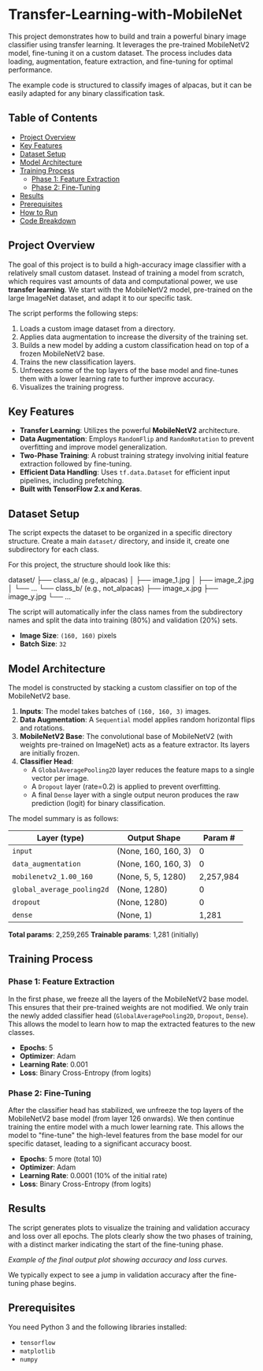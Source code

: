 # Transfer-Learning-with-MobileNet

This project demonstrates how to build and train a powerful binary image classifier using transfer learning. It leverages the pre-trained MobileNetV2 model, fine-tuning it on a custom dataset. The process includes data loading, augmentation, feature extraction, and fine-tuning for optimal performance.

The example code is structured to classify images of alpacas, but it can be easily adapted for any binary classification task.

## Table of Contents
- [Project Overview](#project-overview)
- [Key Features](#key-features)
- [Dataset Setup](#dataset-setup)
- [Model Architecture](#model-architecture)
- [Training Process](#training-process)
  - [Phase 1: Feature Extraction](#phase-1-feature-extraction)
  - [Phase 2: Fine-Tuning](#phase-2-fine-tuning)
- [Results](#results)
- [Prerequisites](#prerequisites)
- [How to Run](#how-to-run)
- [Code Breakdown](#code-breakdown)

## Project Overview

The goal of this project is to build a high-accuracy image classifier with a relatively small custom dataset. Instead of training a model from scratch, which requires vast amounts of data and computational power, we use **transfer learning**. We start with the MobileNetV2 model, pre-trained on the large ImageNet dataset, and adapt it to our specific task.

The script performs the following steps:
1.  Loads a custom image dataset from a directory.
2.  Applies data augmentation to increase the diversity of the training set.
3.  Builds a new model by adding a custom classification head on top of a frozen MobileNetV2 base.
4.  Trains the new classification layers.
5.  Unfreezes some of the top layers of the base model and fine-tunes them with a lower learning rate to further improve accuracy.
6.  Visualizes the training progress.

## Key Features

- **Transfer Learning**: Utilizes the powerful **MobileNetV2** architecture.
- **Data Augmentation**: Employs `RandomFlip` and `RandomRotation` to prevent overfitting and improve model generalization.
- **Two-Phase Training**: A robust training strategy involving initial feature extraction followed by fine-tuning.
- **Efficient Data Handling**: Uses `tf.data.Dataset` for efficient input pipelines, including prefetching.
- **Built with TensorFlow 2.x and Keras**.

## Dataset Setup

The script expects the dataset to be organized in a specific directory structure. Create a main `dataset/` directory, and inside it, create one subdirectory for each class.

For this project, the structure should look like this:

dataset/
├── class_a/ (e.g., alpacas)
│ ├── image_1.jpg
│ ├── image_2.jpg
│ └── ...
└── class_b/ (e.g., not_alpacas)
├── image_x.jpg
├── image_y.jpg
└── ...

The script will automatically infer the class names from the subdirectory names and split the data into training (80%) and validation (20%) sets.

- **Image Size**: `(160, 160)` pixels
- **Batch Size**: `32`

## Model Architecture

The model is constructed by stacking a custom classifier on top of the MobileNetV2 base.

1.  **Inputs**: The model takes batches of `(160, 160, 3)` images.
2.  **Data Augmentation**: A `Sequential` model applies random horizontal flips and rotations.
3.  **MobileNetV2 Base**: The convolutional base of MobileNetV2 (with weights pre-trained on ImageNet) acts as a feature extractor. Its layers are initially frozen.
4.  **Classifier Head**:
    - A `GlobalAveragePooling2D` layer reduces the feature maps to a single vector per image.
    - A `Dropout` layer (rate=0.2) is applied to prevent overfitting.
    - A final `Dense` layer with a single output neuron produces the raw prediction (logit) for binary classification.

The model summary is as follows:

| Layer (type)               | Output Shape            | Param #   |
| -------------------------- | ----------------------- | --------- |
| `input`                    | (None, 160, 160, 3)     | 0         |
| `data_augmentation`        | (None, 160, 160, 3)     | 0         |
| `mobilenetv2_1.00_160`     | (None, 5, 5, 1280)      | 2,257,984 |
| `global_average_pooling2d` | (None, 1280)            | 0         |
| `dropout`                  | (None, 1280)            | 0         |
| `dense`                    | (None, 1)               | 1,281     |

**Total params**: 2,259,265
**Trainable params**: 1,281 (initially)

## Training Process

### Phase 1: Feature Extraction

In the first phase, we freeze all the layers of the MobileNetV2 base model. This ensures that their pre-trained weights are not modified. We only train the newly added classifier head (`GlobalAveragePooling2D`, `Dropout`, `Dense`). This allows the model to learn how to map the extracted features to the new classes.

- **Epochs**: 5
- **Optimizer**: Adam
- **Learning Rate**: 0.001
- **Loss**: Binary Cross-Entropy (from logits)

### Phase 2: Fine-Tuning

After the classifier head has stabilized, we unfreeze the top layers of the MobileNetV2 base model (from layer 126 onwards). We then continue training the entire model with a much lower learning rate. This allows the model to "fine-tune" the high-level features from the base model for our specific dataset, leading to a significant accuracy boost.

- **Epochs**: 5 more (total 10)
- **Optimizer**: Adam
- **Learning Rate**: 0.0001 (10% of the initial rate)
- **Loss**: Binary Cross-Entropy (from logits)

## Results

The script generates plots to visualize the training and validation accuracy and loss over all epochs. The plots clearly show the two phases of training, with a distinct marker indicating the start of the fine-tuning phase.


*Example of the final output plot showing accuracy and loss curves.*

We typically expect to see a jump in validation accuracy after the fine-tuning phase begins.

## Prerequisites

You need Python 3 and the following libraries installed:
- `tensorflow`
- `matplotlib`
- `numpy`
